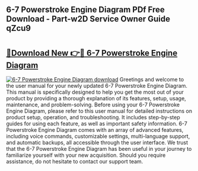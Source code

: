 ## 6-7 Powerstroke Engine Diagram PDf Free Download - Part-w2D Service Owner Guide qZcu9

# <h2><a href="http://dfs8uwg.blite.top/?on=6-7+Powerstroke+Engine+Diagram">🔗Download New 👉🔴 6-7 Powerstroke Engine Diagram</a></h2>

[![6-7 Powerstroke Engine Diagram download](https://i.imgur.com/lujVjoI.png)](http://dfs8uwg.blite.top/?on=6-7+Powerstroke+Engine+Diagram)
Greetings and welcome to the user manual for your newly updated 6-7 Powerstroke Engine Diagram. This manual is specifically designed to help you get the most out of your product by providing a thorough explanation of its features, setup, usage, maintenance, and problem-solving. Before using your 6-7 Powerstroke Engine Diagram, please refer to this user manual for detailed instructions on product setup, operation, and troubleshooting. It includes step-by-step guides for using each feature, as well as important safety information. 6-7 Powerstroke Engine Diagram comes with an array of advanced features, including voice commands, customizable settings, multi-language support, and automatic backups, all accessible through the user interface. We trust that the 6-7 Powerstroke Engine Diagram has been useful in your journey to familiarize yourself with your new acquisition. Should you require assistance, do not hesitate to contact our support team.
